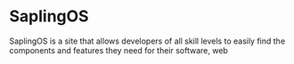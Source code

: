 # SaplingOS
SaplingOS is a site that allows developers of all skill levels to easily find the components and features they need for their software, web
